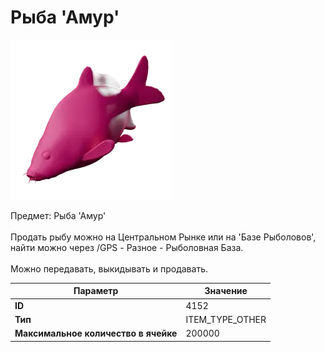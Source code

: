 # Рыба 'Амур'

![Item Image](../img/4152.webp?raw=true)

Предмет: Рыба 'Амур'<br><br>Продать рыбу можно на Центральном Рынке или на 'Базе Рыболовов', <br>найти можно через /GPS - Разное - Рыболовная База.<br><br>Можно передавать, выкидывать и продавать.


| Параметр | Значение |
|----------|----------|
| **ID** | 4152 |
| **Тип** | ITEM_TYPE_OTHER |
| **Максимальное количество в ячейке** | 200000 |

